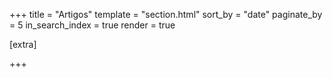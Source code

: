 +++
title = "Artigos"
template = "section.html"
sort_by = "date"
paginate_by = 5
in_search_index = true 
render = true

[extra]

+++